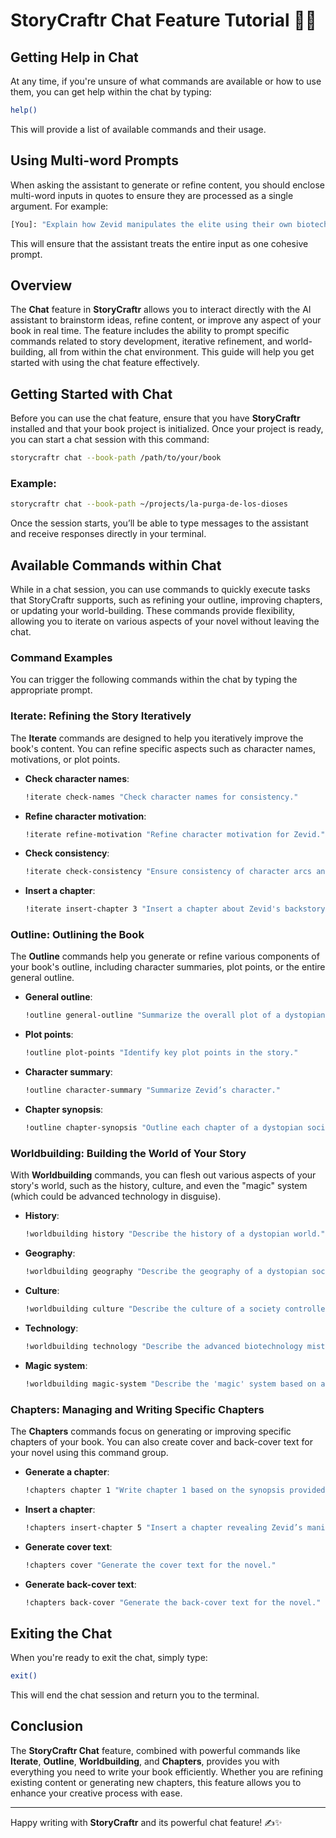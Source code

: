 # StoryCraftr Chat Feature Tutorial 💬✨

## Getting Help in Chat

At any time, if you're unsure of what commands are available or how to use them, you can get help within the chat by typing:

```bash
help()
```

This will provide a list of available commands and their usage.

## Using Multi-word Prompts

When asking the assistant to generate or refine content, you should enclose multi-word inputs in quotes to ensure they are processed as a single argument. For example:

```bash
[You]: "Explain how Zevid manipulates the elite using their own biotechnology in the rebellion."
```

This will ensure that the assistant treats the entire input as one cohesive prompt.

## Overview

The **Chat** feature in **StoryCraftr** allows you to interact directly with the AI assistant to brainstorm ideas, refine content, or improve any aspect of your book in real time. The feature includes the ability to prompt specific commands related to story development, iterative refinement, and world-building, all from within the chat environment. This guide will help you get started with using the chat feature effectively.

## Getting Started with Chat

Before you can use the chat feature, ensure that you have **StoryCraftr** installed and that your book project is initialized. Once your project is ready, you can start a chat session with this command:

```bash
storycraftr chat --book-path /path/to/your/book
```

### Example:

```bash
storycraftr chat --book-path ~/projects/la-purga-de-los-dioses
```

Once the session starts, you’ll be able to type messages to the assistant and receive responses directly in your terminal.

## Available Commands within Chat

While in a chat session, you can use commands to quickly execute tasks that StoryCraftr supports, such as refining your outline, improving chapters, or updating your world-building. These commands provide flexibility, allowing you to iterate on various aspects of your novel without leaving the chat.

### Command Examples

You can trigger the following commands within the chat by typing the appropriate prompt.

### **Iterate**: Refining the Story Iteratively

The **Iterate** commands are designed to help you iteratively improve the book's content. You can refine specific aspects such as character names, motivations, or plot points.

- **Check character names**:

  ```bash
  !iterate check-names "Check character names for consistency."
  ```

- **Refine character motivation**:

  ```bash
  !iterate refine-motivation "Refine character motivation for Zevid."
  ```

- **Check consistency**:

  ```bash
  !iterate check-consistency "Ensure consistency of character arcs and motivations."
  ```

- **Insert a chapter**:

  ```bash
  !iterate insert-chapter 3 "Insert a chapter about Zevid's backstory between chapters 2 and 3."
  ```

### **Outline**: Outlining the Book

The **Outline** commands help you generate or refine various components of your book's outline, including character summaries, plot points, or the entire general outline.

- **General outline**:

  ```bash
  !outline general-outline "Summarize the overall plot of a dystopian sci-fi novel."
  ```

- **Plot points**:

  ```bash
  !outline plot-points "Identify key plot points in the story."
  ```

- **Character summary**:

  ```bash
  !outline character-summary "Summarize Zevid’s character."
  ```

- **Chapter synopsis**:

  ```bash
  !outline chapter-synopsis "Outline each chapter of a dystopian society."
  ```

### **Worldbuilding**: Building the World of Your Story

With **Worldbuilding** commands, you can flesh out various aspects of your story's world, such as the history, culture, and even the "magic" system (which could be advanced technology in disguise).

- **History**:

  ```bash
  !worldbuilding history "Describe the history of a dystopian world."
  ```

- **Geography**:

  ```bash
  !worldbuilding geography "Describe the geography of a dystopian society."
  ```

- **Culture**:

  ```bash
  !worldbuilding culture "Describe the culture of a society controlled by an elite class."
  ```

- **Technology**:

  ```bash
  !worldbuilding technology "Describe the advanced biotechnology mistaken for magic."
  ```

- **Magic system**:

  ```bash
  !worldbuilding magic-system "Describe the 'magic' system based on advanced technology."
  ```

### **Chapters**: Managing and Writing Specific Chapters

The **Chapters** commands focus on generating or improving specific chapters of your book. You can also create cover and back-cover text for your novel using this command group.

- **Generate a chapter**:

  ```bash
  !chapters chapter 1 "Write chapter 1 based on the synopsis provided."
  ```

- **Insert a chapter**:

  ```bash
  !chapters insert-chapter 5 "Insert a chapter revealing Zevid’s manipulation."
  ```

- **Generate cover text**:

  ```bash
  !chapters cover "Generate the cover text for the novel."
  ```

- **Generate back-cover text**:

  ```bash
  !chapters back-cover "Generate the back-cover text for the novel."
  ```

## Exiting the Chat

When you're ready to exit the chat, simply type:

```bash
exit()
```

This will end the chat session and return you to the terminal.

## Conclusion

The **StoryCraftr Chat** feature, combined with powerful commands like **Iterate**, **Outline**, **Worldbuilding**, and **Chapters**, provides you with everything you need to write your book efficiently. Whether you are refining existing content or generating new chapters, this feature allows you to enhance your creative process with ease.

---

Happy writing with **StoryCraftr** and its powerful chat feature! ✍️✨
